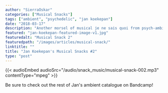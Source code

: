 ```yaml
---
author: "SierraOskar"
categories: ["Musical Snacks"]
tags: ["ambient", "psychedelic", "jan koekepan"]
date: "2018-03-17"
description: "Another morsel of musical je ne sais quoi from psych-ambient voyager Jan Koekepan..."
featured: "jan-koekepan-featured-image-v1.jpg"
featuredalt: "Musical Snack 2"
featuredpath: "/images/articles/musical-snack/"
linktitle: ""
title: "Jan Koekepan's Musical Snacks #2"
type: "post"
---
```


{{< audioEmbed audioSrc="/audio/snack_music/musical-snack-002.mp3" contentType="mpeg" >}}

Be sure to check out the rest of Jan's ambient catalogue on Bandcamp!
